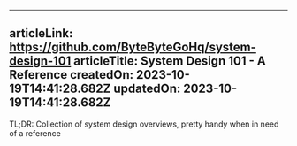 -----------------------
articleLink: https://github.com/ByteByteGoHq/system-design-101
articleTitle: System Design 101 - A Reference
createdOn: 2023-10-19T14:41:28.682Z
updatedOn: 2023-10-19T14:41:28.682Z
-----------------------

TL;DR: Collection of system design overviews, pretty handy when in need of a reference